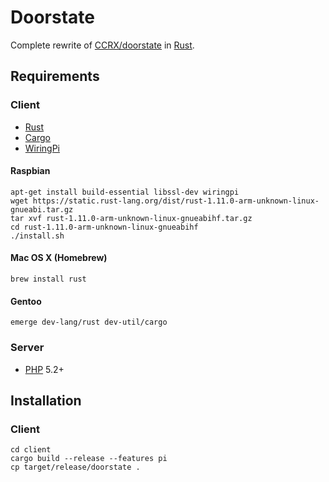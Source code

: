 Doorstate
=========

Complete rewrite of [CCRX/doorstate](https://github.com/CCRRX/doorstate) in [Rust](https://www.rust-lang.org/).

Requirements
------------

### Client

- [Rust](https://www.rust-lang.org/)
- [Cargo](https://crates.io/)
- [WiringPi](http://wiringpi.com/)

#### Raspbian

	apt-get install build-essential libssl-dev wiringpi
	wget https://static.rust-lang.org/dist/rust-1.11.0-arm-unknown-linux-gnueabi.tar.gz
	tar xvf rust-1.11.0-arm-unknown-linux-gnueabihf.tar.gz
	cd rust-1.11.0-arm-unknown-linux-gnueabihf
	./install.sh

#### Mac OS X (Homebrew)

`brew install rust`

#### Gentoo

`emerge dev-lang/rust dev-util/cargo`

### Server

- [PHP](https://secure.php.net/) 5.2+

## Installation

### Client

	cd client
	cargo build --release --features pi
	cp target/release/doorstate .

